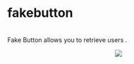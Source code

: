 # fakebutton
<br>
Fake Button allows you to retrieve users .
<p align="center">
 <img src="https://i.imgur.com/rAfMvf4.gif"/>
</p>
